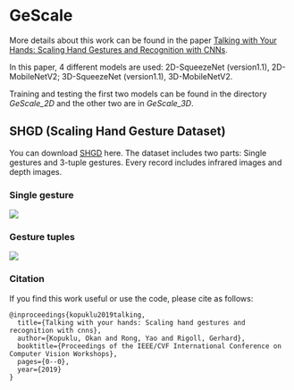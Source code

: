# GeScale
More details about this work can be found in the paper [Talking with Your Hands: Scaling Hand Gestures and Recognition with CNNs](https://arxiv.org/pdf/1905.04225.pdf).

In this paper, 4 different models are used: 2D-SqueezeNet (version1.1), 2D-MobileNetV2; 3D-SqueezeNet (version1.1), 3D-MobileNetV2.

Training and testing the first two models can be found in the directory *GeScale_2D* and the other two are in *GeScale_3D*.


## SHGD (Scaling Hand Gesture Dataset)
You can download [SHGD](https://www.mmk.ei.tum.de/shgd/) here. The dataset includes two parts:
Single gestures and 3-tuple gestures. Every record includes infrared images and depth images. 

### Single gesture 
![](https://github.com/yaorong0921/GeScale/blob/master/example-single-gestures.gif)

### Gesture tuples
![](https://github.com/yaorong0921/GeScale/blob/master/example-3-tuple.gif)


### Citation
If you find this work useful or use the code, please cite as follows:

```
@inproceedings{kopuklu2019talking,
  title={Talking with your hands: Scaling hand gestures and recognition with cnns},
  author={Kopuklu, Okan and Rong, Yao and Rigoll, Gerhard},
  booktitle={Proceedings of the IEEE/CVF International Conference on Computer Vision Workshops},
  pages={0--0},
  year={2019}
}
```
